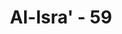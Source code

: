 ---
title: "Al-Isra' - 59"
no: 59
arabic_no: ٥٩
ayah: وَمَا مَنَعَنَآ اَنْ نُّرْسِلَ بِالْاٰيٰتِ اِلَّآ اَنْ كَذَّبَ بِهَا الْاَوَّلُوْنَۗ وَاٰتَيْنَا ثَمُوْدَ النَّاقَةَ مُبْصِرَةً فَظَلَمُوْا بِهَاۗ وَمَا نُرْسِلُ بِالْاٰيٰتِ اِلَّا تَخْوِيْفًا
translation: "Dan tidak ada yang menghalangi Kami untuk mengirimkan (kepadamu) tanda-tanda (kekuasaan Kami), melainkan karena (tanda-tanda) itu telah didustakan oleh orang terdahulu. Dan telah Kami berikan kepada kaum samud unta betina (sebagai mukjizat) yang dapat dilihat, tetapi mereka menganiaya (unta betina itu). Dan Kami tidak mengirimkan tanda-tanda itu melainkan untuk menakut-nakuti."
tafsir: "Imam Ahmad meriwayatkan dari Ibnu 'Abbas bahwa ia berkata, \"Penduduk Mekah meminta kepada Nabi saw agar mengubah gunung Safa menjadi gunung emas, dan menghilangkan bukit agar tanahnya bisa diguna-kan untuk pertanian. Malaikat mengatakan kepada Nabi, \"Jika engkau mau memenuhi permintaan mereka, penuhilah. Apabila mereka mengingkari, mereka dapat dibinasakan seperti umat-umat terdahulu.\" Nabi bersabda, \"Tetapi saya ingin menunda permintaan mereka.\" Kemudian Allah menurun-kan ayat ini.\"\n\nAllah menjelaskan bahwa tidak ada yang mampu menghalangi ter-laksananya mukjizat yang diberikan kepada rasul-Nya. Orang-orang dahulu yang mendustakan tanda-tanda kekuasaan-Nya (mukjizat) seperti yang telah diberikan kepada para rasul-Nya yang terdahulu, akan dimusnahkan. Begitu pula orang-orang Quraisy yang meminta kepada Nabi Muhammad saw, supaya Allah menurunkan pula tanda-tanda kekuasaan-Nya kepada mereka. Akan tetapi, Allah tidak mengabulkannya, karena bila tanda-tanda kekuasaan Allah itu diturunkan, pasti mereka mendustakannya juga dan tentulah mereka akan dibinasakan seperti umat-umat yang dahulu. Sedang Allah tidak akan membinasakan orang-orang Quraisy, karena di antara keturunan mereka ada yang diharapkan menjadi orang-orang yang beriman.\n\nAllah swt menjelaskan bahwa Dia telah memberikan tanda-tanda kekuasaan-Nya (mukjizat-Nya) kepada Nabi Saleh, seperti yang diminta oleh kaum Samud yaitu unta betina yang dapat mereka saksikan sendiri.\n\nRasulullah bersabda:\n\nDiriwayatkan dari ar-Rabi' bin Anas, ia berkata, \"Orang-orang Quraisy berkata kepada Rasulullah saw, \"(Kami mau beriman), seandainya didatangkan kepada kami tanda-tanda kekuasaan Allah, seperti yang didatangkan oleh Nabi Saleh dan para nabi (kepada umat mereka).\" Kemudian Rasulullah saw bersabda, \"Kalau kamu sekalian menginginkan agar saya berdoa kepada Allah, tentulah Allah akan menurunkan (tanda-tanda kekuasaan itu) kepadamu. Tetapi apabila kamu membangkang juga, tentulah kamu akan dibinasakan.\" Kemudian mereka berkata, \"Kami tidak menginginkan.\" (Riwayat al-Baihaqi) \n\nAllah menjelaskan bahwa pada akhirnya kaum Samud tetap tidak menjadi orang-orang yang beriman, bahkan mereka menganiaya unta betina yang menjadi mukjizat Nabi Saleh itu dan menyembelihnya. Allah swt lalu membinasakan mereka karena dosa-dosa mereka, dan menyamaratakan mereka dengan tanah.\n\nDi akhir ayat ini, Allah swt menjelaskan bahwa Dia memberikan tanda-tanda kekuasaan itu untuk mengingatkan manusia agar mengambil pelajaran darinya, sehingga mereka bertobat dan kembali mengikuti bimbingan Allah swt seperti yang diserukan oleh para nabi dan rasul-Nya."
---